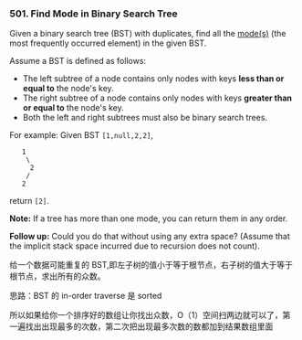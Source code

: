 ### 501. Find Mode in Binary Search Tree

Given a binary search tree (BST) with duplicates, find all the [mode(s)](https://en.wikipedia.org/wiki/Mode_(statistics)) (the most frequently occurred element) in the given BST.

Assume a BST is defined as follows:

-  The left subtree of a node contains only nodes with keys **less than or equal to** the node's key.
-  The right subtree of a node contains only nodes with keys **greater than or equal to** the node's key.
-  Both the left and right subtrees must also be binary search trees.

For example:
Given BST `[1,null,2,2]`,

```
   1
    \
     2
    /
   2

```

return `[2]`.

**Note:** If a tree has more than one mode, you can return them in any order.

**Follow up:** Could you do that without using any extra space? (Assume that the implicit stack space incurred due to recursion does not count).

给一个数据可能重复的 BST,即左子树的值小于等于根节点，右子树的值大于等于根节点，求出所有的众数。

思路：BST 的 in-order traverse 是 sorted

所以如果给你一个排序好的数组让你找出众数，O（1）空间扫两边就可以了，第一遍找出出现最多的次数，第二次把出现最多次数的数都加到结果数组里面